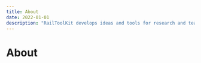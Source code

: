 ```yaml
---
title: About
date: 2022-01-01
description: "RailToolKit develops ideas and tools for research and teaching in the field of railway engineering."
---
```


# About


